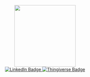 <div id="header" align="center">
  <img src="https://media.giphy.com/media/h408T6Y5GfmXBKW62l/giphy.gif" width="200"/>
</div>

<div id="badges", align="center">
  <a href="https://www.linkedin.com/in/nicolas-gutierrez-vazquez-a8464734">
    <img src="https://img.shields.io/badge/LinkedIn-blue?style=for-the-badge&logo=linkedin&logoColor=white" alt="LinkedIn Badge"/>
  </a>
  <a href="https://www.thingiverse.com/eolus/designs">
    <img src="https://img.shields.io/badge/Thingiverse-blue?style=for-the-badge&logo=thingiverse&logoColor=white" alt="Thingiverse Badge"/>
  </a>
</div>

<div id="visit_counter", align="center">
  <img src="https://komarev.com/ghpvc/?username=eolus87&style=flat-square&color=blue" alt=""/>
</div>

<!--
**eolus87/eolus87** is a ✨ _special_ ✨ repository because its `README.md` (this file) appears on your GitHub profile.

Here are some ideas to get you started:

- 🔭 I’m currently working on ...
- 🌱 I’m currently learning ...
- 👯 I’m looking to collaborate on ...
- 🤔 I’m looking for help with ...
- 💬 Ask me about ...
- 📫 How to reach me: ...
- 😄 Pronouns: ...
- ⚡ Fun fact: ...
-->
